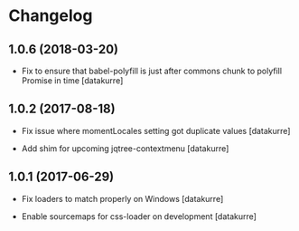 Changelog
=========

1.0.6 (2018-03-20)
------------------

- Fix to ensure that babel-polyfill is just after commons chunk to polyfill
  Promise in time
  [datakurre]


1.0.2 (2017-08-18)
------------------

- Fix issue where momentLocales setting got duplicate values
  [datakurre]

- Add shim for upcoming jqtree-contextmenu
  [datakurre]


1.0.1 (2017-06-29)
------------------

- Fix loaders to match properly on Windows
  [datakurre]

- Enable sourcemaps for css-loader on development
  [datakurre]
